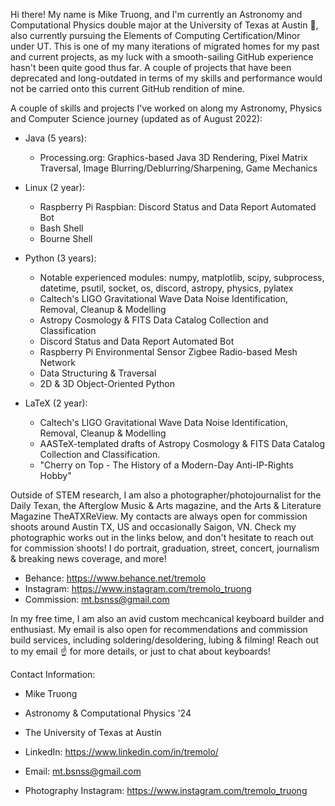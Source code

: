 Hi there! My name is Mike Truong, and I'm currently an Astronomy and Computational Physics double major at the University of Texas at Austin 🤘, also currently pursuing the Elements of Computing Certification/Minor under UT. This is one of my many iterations of migrated homes for my past and current projects, as my luck with a smooth-sailing GitHub experience hasn't been quite good thus far. A couple of projects that have been deprecated and long-outdated in terms of my skills and performance would not be carried onto this current GitHub rendition of mine.


A couple of skills and projects I've worked on along my Astronomy, Physics and Computer Science journey (updated as of August 2022):

- Java (5 years):
   + Processing.org: Graphics-based Java 3D Rendering, Pixel Matrix Traversal, Image Blurring/Deblurring/Sharpening, Game Mechanics

- Linux (2 year):
   + Raspberry Pi Raspbian: Discord Status and Data Report Automated Bot
   + Bash Shell
   + Bourne Shell

- Python (3 years):
   + Notable experienced modules: numpy, matplotlib, scipy, subprocess, datetime, psutil, socket, os, discord, astropy, physics, pylatex
   + Caltech's LIGO Gravitational Wave Data Noise Identification, Removal, Cleanup & Modelling
   + Astropy Cosmology & FITS Data Catalog Collection and Classification
   + Discord Status and Data Report Automated Bot
   + Raspberry Pi Environmental Sensor Zigbee Radio-based Mesh Network
   + Data Structuring & Traversal
   + 2D & 3D Object-Oriented Python

- LaTeX (2 year):
   + Caltech's LIGO Gravitational Wave Data Noise Identification, Removal, Cleanup & Modelling
   + AASTeX-templated drafts of Astropy Cosmology & FITS Data Catalog Collection and Classification.
   + "Cherry on Top - The History of a Modern-Day Anti-IP-Rights Hobby"


Outside of STEM research, I am also a photographer/photojournalist for the Daily Texan, the Afterglow Music & Arts magazine, and the Arts & Literature Magazine TheATXReView. My contacts are always open for commission shoots around Austin TX, US and occasionally Saigon, VN. Check my photographic works out in the links below, and don't hesitate to reach out for commission shoots! I do portrait, graduation, street, concert, journalism & breaking news coverage, and more!
- Behance: https://www.behance.net/tremolo
- Instagram: https://www.instagram.com/tremolo_truong
- Commission: mt.bsnss@gmail.com


In my free time, I am also an avid custom mechcanical keyboard builder and enthusiast. My email is also open for recommendations and commission build services, including soldering/desoldering, lubing & filming! Reach out to my email ☝️ for more details, or just to chat about keyboards!


Contact Information:
- Mike Truong
- Astronomy & Computational Physics '24
- The University of Texas at Austin

- LinkedIn: https://www.linkedin.com/in/tremolo/
- Email: mt.bsnss@gmail.com
- Photography Instagram: https://www.instagram.com/tremolo_truong
